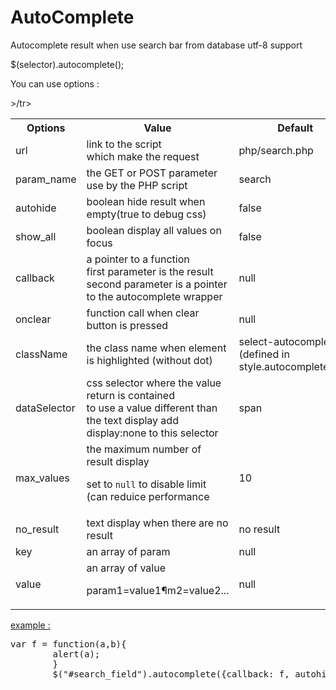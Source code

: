AutoComplete
===========

Autocomplete result when use search bar from database utf-8 support 

$(selector).autocomplete();

You can use options :

<table>
<tr><th>Options </th><th>Value</th><th>Default</th></tr>
<tr><td> url </td><td>link to the script<br/>which make the request </td><td>php/search.php</td></tr>
<tr><td>param_name</td><td> the GET or POST parameter use by the PHP script</td><td>search</td></tr>
<tr><td>autohide</td><td>boolean hide result when empty(true to debug css)</td><td> false</td></tr>
<tr><td>show_all</td><td>boolean display all values on focus </td><td>false</td></tr>
<tr><td>callback</td><td>a pointer to a function<br/>first parameter is the result<br/>second parameter is a pointer to the  autocomplete wrapper</td><td>null</td></tr>
<tr><td>onclear</td><td>function call when clear button is pressed</td><td>null</td></tr>
<tr><td>className</td><td>the class name when element is highlighted (without dot)</td><td> select-autocomplete <br/>(defined in style.autocomplete.css)</td></tr>
<tr><td>dataSelector</td><td>css selector where the value return is contained<br/>to use a value different than the text display add display:none to this selector <td>span</td></tr>
<tr><td>max_values</td><td>the maximum number of result display<p>set to <code>null</code> to disable limit (can reduice performance</td><td>10</td></tr>
<tr><td>no_result</td><td>text display when there are no result</td><td>no result</td></tr>
<tr><td>key</td><td> an array of param</td><td>null</td>>/tr>
<tr><td>value</td><td> an array of value<p>param1=value1&param2=value2...</p></td><td>null</td></tr></table>

<u>example : </u>
<pre>
var f = function(a,b){
		alert(a);
		}
		$("#search_field").autocomplete({callback: f, autohide: true, className: "perso"});
		</pre>
